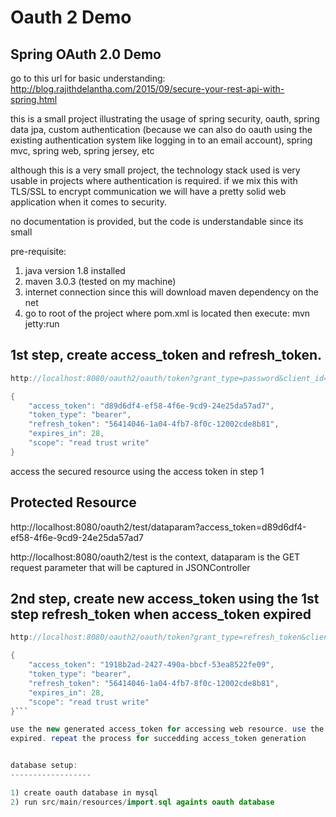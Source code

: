 Oauth 2 Demo
==================

Spring OAuth 2.0 Demo
----------------------

go to this url for basic understanding:
http://blog.rajithdelantha.com/2015/09/secure-your-rest-api-with-spring.html

this is a small project illustrating the usage of spring security, oauth, spring data jpa, custom authentication (because we can also do oauth using the existing 
authentication system like logging in to an email account), spring mvc, spring web, spring jersey, etc

although this is a very small project, the technology stack used is very usable in projects where authentication is required. if we mix this with
TLS/SSL to encrypt communication we will have a pretty solid web application when it comes to security. 

no documentation is provided, but the code is understandable since its small



pre-requisite:
1) java version 1.8 installed
2) maven 3.0.3 (tested on my machine)
3) internet connection since this will download maven dependency on the net
4) go to root of the project where pom.xml is located then execute:
 mvn jetty:run


1st step, create access_token and refresh_token.
----------------------------
```java
http://localhost:8080/oauth2/oauth/token?grant_type=password&client_id=jml-client-id&client_secret=12345&username=jml&password=password
```

```java
{
	"access_token": "d89d6df4-ef58-4f6e-9cd9-24e25da57ad7",
	"token_type": "bearer",
	"refresh_token": "56414046-1a04-4fb7-8f0c-12002cde8b81",
	"expires_in": 28,
	"scope": "read trust write"
}
```

access the secured resource using the access token in step 1

Protected Resource
------------------
http://localhost:8080/oauth2/test/dataparam?access_token=d89d6df4-ef58-4f6e-9cd9-24e25da57ad7

http://localhost:8080/oauth2/test is the context, dataparam is the GET request parameter
that will be captured in JSONController


2nd step, create new access_token using the 1st step refresh_token when access_token expired
---------------------------
```java
http://localhost:8080/oauth2/oauth/token?grant_type=refresh_token&client_id=jml-client-id&refresh_token=56414046-1a04-4fb7-8f0c-12002cde8b81&client_secret=12345
```
```java
{
	"access_token": "1918b2ad-2427-490a-bbcf-53ea8522fe09",
	"token_type": "bearer",
	"refresh_token": "56414046-1a04-4fb7-8f0c-12002cde8b81",
	"expires_in": 28,
	"scope": "read trust write"
}```

use the new generated access_token for accessing web resource. use the new generated refresh_token to generate new access_token when access_token
expired. repeat the process for succedding access_token generation


database setup:
------------------

1) create oauth database in mysql
2) run src/main/resources/import.sql againts oauth database